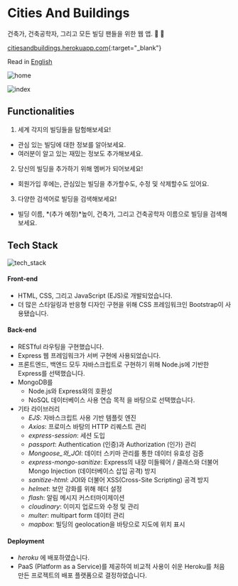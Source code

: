 # Cities And Buildings
건축가, 건축공학자, 그리고 모든 빌딩 팬들을 위한 웹 앱. &#127751; &#127747; 

[citiesandbuildings.herokuapp.com](https://citiesandbuildings.herokuapp.com){:target="_blank"}

Read in  [English](https://github.com/haileykr/CitiesAndBuildings/blob/master/README.md)

![home](/img/posts/CAB_image.png)

![index](/img/posts/CAB_ind.png)

## Functionalities
1. 세계 각지의 빌딩들을 탐험해보세요!
- 관심 있는 빌딩에 대한 정보를 알아보세요.
- 여러분이 알고 있는 재밌는 정보도 추가해보세요.

2. 당신의 빌딩을 추가하기 위해 멤버가 되어보세요!
- 회원가입 후에는, 관심있는 빌딩을 추가할수도, 수정 및 삭제할수도 있어요.

3. 다양한 검색어로 빌딩을 검색해보세요!
- 빌딩 이름, *(추가 예정)*높이, 건축가, 그리고 건축공학자 이름으로 빌딩을 검색해보세요.

## Tech Stack
![tech_stack](/img/posts/CAB_tech_stack.png)

#### Front-end
- HTML, CSS, 그리고 JavaScript (EJS)로 개발되었습니다.
- 더 많은 스타일링과 반응형 디자인 구현을 위해 CSS 프레임워크인 Bootstrap이 사용됐습니다.

#### Back-end
- RESTful 라우팅을 구현했습니다.
- Express 웹 프레임워크가 서버 구현에 사용되었습니다.
- 프론트엔드, 백엔드 모두 자바스크립트로 구현하기 위해 Node.js에 기반한 Express를 선택했습니다.
- MongoDB를
  * Node.js와 Express와의 호환성
  * NoSQL 데이터베이스 사용 연습 목적
  을 바탕으로 선택했습니다.
- 기타 라이브러리
  * _EJS_: 자바스크립트 사용 기반 템플릿 엔진
  * _Axios_: 프로미스 바탕의 HTTP 리퀘스트 관리
  * _express-session_: 세션 도입
  * _passport_: Authentication (인증)과 Authorization (인가) 관리
  * _Mongoose_와_JOI_: 데이터 스키마 관리를 통한 데이터 유효성 검증
  * _express-mongo-sanitize_: Express의 내장 미들웨어 / 클래스와 더불어 Mongo Injection (데이터베이스 삽입 공격) 방지 
  * _sanitize-html_: JOI와 더불어 XSS(Cross-Site Scripting) 공격 방지
  * _helmet_: 보안 강화를 위해 헤더 설정
  * _flash_: 알림 메시지 커스터마이제이션
  * _cloudinary_: 이미지 업로드와 수정 및 관리
  * _multer_: multipart form 데이터 관리
  * _mapbox_: 빌딩의 geolocation을 바탕으로 지도에 위치 표시

#### Deployment
- _heroku_ 에 배포하였습니다.
- PaaS (Platform as a Service)를 제공하여 비교적 사용이 쉬운 Heroku를 처음 만든 프로젝트의 배포 플랫폼으로 결정하였습니다.